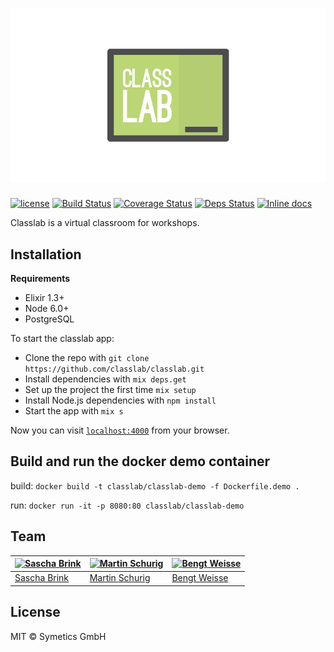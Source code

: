 # ![classlab](web/static/assets/images/classlab-logo-with-border.png)

[![license](https://img.shields.io/github/license/mashape/apistatus.svg)](https://github.com/classlab/classlab/blob/master/LICENSE)
[![Build Status](https://travis-ci.org/classlab/classlab.svg?branch=master)](https://travis-ci.org/classlab/classlab)
[![Coverage Status](https://coveralls.io/repos/github/classlab/classlab/badge.svg?branch=master)](https://coveralls.io/github/classlab/classlab?branch=master)
[![Deps Status](https://beta.hexfaktor.org/badge/all/github/classlab/classlab.svg)](https://beta.hexfaktor.org/github/classlab/classlab)
[![Inline docs](http://inch-ci.org/github/classlab/classlab.svg?=123)](http://inch-ci.org/github/classlab/classlab)

Classlab is a virtual classroom for workshops.

## Installation

**Requirements**

* Elixir 1.3+
* Node 6.0+
* PostgreSQL

To start the classlab app:

  * Clone the repo with `git clone https://github.com/classlab/classlab.git`
  * Install dependencies with `mix deps.get`
  * Set up the project the first time `mix setup`
  * Install Node.js dependencies with `npm install`
  * Start the app with `mix s`

Now you can visit [`localhost:4000`](http://localhost:4000) from your browser.

## Build and run the docker demo container

build: `docker build -t classlab/classlab-demo -f Dockerfile.demo .`

run: `docker run -it -p 8080:80 classlab/classlab-demo`

## Team

[![Sascha Brink](http://gravatar.com/avatar/80cf026b76f105f6e03cc2955c1d21ff?s=100)](https://github.com/sbrink) | [![Martin Schurig](https://gravatar.com/avatar/d169025e2c6dbb20010a7368917c061e?s=100)](https://github.com/schurig) | [![Bengt Weisse](https://gravatar.com/avatar/236d5f3a57a66853a82cfb2fd4ab6bc9?s=100)](https://github.com/KillerCodeMonkey)
---|---|---
[Sascha Brink](https://github.com/sbrink) | [Martin Schurig](https://github.com/schurig) | [Bengt Weisse](https://github.com/KillerCodeMonkey)

## License

MIT © Symetics GmbH
